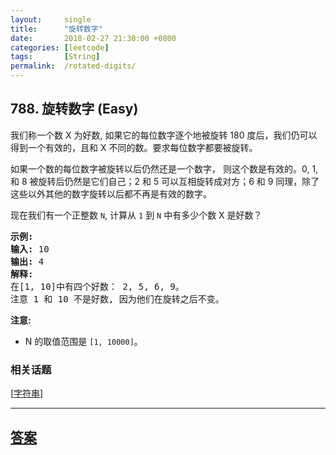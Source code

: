 ```yaml
---
layout:     single
title:      "旋转数字"
date:       2018-02-27 21:30:00 +0800
categories: [leetcode]
tags:       [String]
permalink:  /rotated-digits/
---
```


## 788. 旋转数字 (Easy)

<p>我们称一个数 X 为好数, 如果它的每位数字逐个地被旋转 180 度后，我们仍可以得到一个有效的，且和 X 不同的数。要求每位数字都要被旋转。</p>

<p>如果一个数的每位数字被旋转以后仍然还是一个数字，&nbsp;则这个数是有效的。0, 1, 和 8 被旋转后仍然是它们自己；2 和 5 可以互相旋转成对方；6 和 9 同理，除了这些以外其他的数字旋转以后都不再是有效的数字。</p>

<p>现在我们有一个正整数&nbsp;<code>N</code>, 计算从&nbsp;<code>1</code> 到&nbsp;<code>N</code> 中有多少个数&nbsp;X 是好数？</p>

<pre>
<strong>示例:</strong>
<strong>输入:</strong> 10
<strong>输出:</strong> 4
<strong>解释:</strong> 
在[1, 10]中有四个好数： 2, 5, 6, 9。
注意 1 和 10 不是好数, 因为他们在旋转之后不变。
</pre>

<p><strong>注意:</strong></p>

<ul>
	<li>N&nbsp;的取值范围是&nbsp;<code>[1, 10000]</code>。</li>
</ul>

### 相关话题
  [[字符串](https://github.com/openset/leetcode/tree/master/tag/string/README.md)]

---

## [答案](https://github.com/openset/leetcode/tree/master/problems/rotated-digits)
